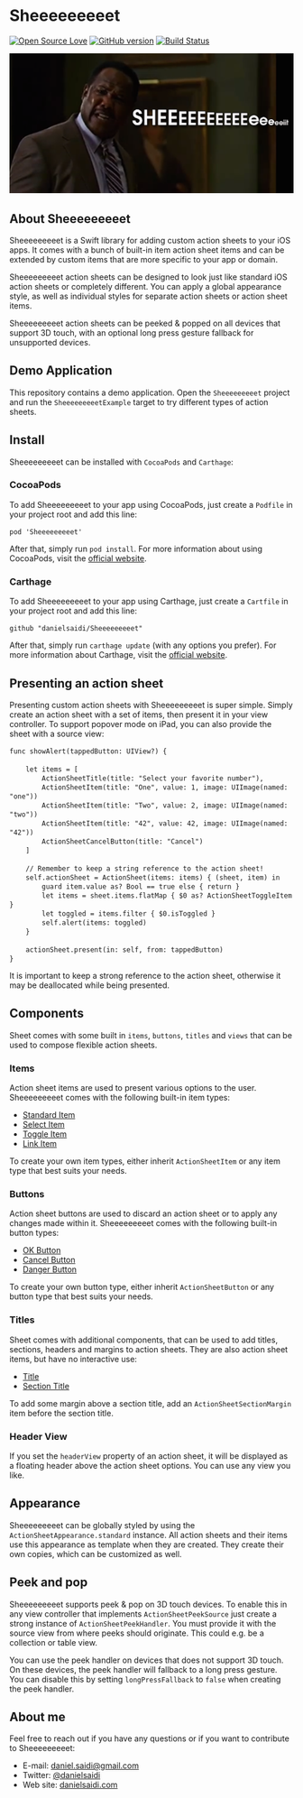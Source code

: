 # Sheeeeeeeeet

[![Open Source Love](https://badges.frapsoft.com/os/mit/mit.svg?v=102)](https://github.com/ellerbrock/open-source-badge/)
[![GitHub version](https://badge.fury.io/gh/danielsaidi%2FSheeeeeeeeet.svg)](http://badge.fury.io/gh/danielsaidi%2FSheeeeeeeeet)
[![Build Status](https://api.travis-ci.org/danielsaidi/Sheeeeeeeeet.svg)](https://travis-ci.org/danielsaidi/Sheeeeeeeeet)





![Sheeeeeeeeeit][header-image]


## About Sheeeeeeeeet

Sheeeeeeeeet is a Swift library for adding custom action sheets to your iOS apps.
It comes with a bunch of built-in item action sheet items and can be extended by
custom items that are more specific to your app or domain.

Sheeeeeeeeet action sheets can be designed to look just like standard iOS action
sheets or completely different. You can apply a global appearance style, as well
as individual styles for separate action sheets or action sheet items.

Sheeeeeeeeet action sheets can be peeked & popped on all devices that support 3D
touch, with an optional long press gesture fallback for unsupported devices.



## Demo Application

This repository contains a demo application. Open the `Sheeeeeeeeet` project and
run the `SheeeeeeeeetExample` target to try different types of action sheets.



## Install

Sheeeeeeeeet can be installed with `CocoaPods` and `Carthage`:

### CocoaPods

To add Sheeeeeeeeet to your app using CocoaPods, just create a `Podfile` in your
project root and add this line:

```
pod 'Sheeeeeeeeet'
```

After that, simply run `pod install`. For more information about using CocoaPods,
visit the [official website][CocoaPods].

### Carthage

To add Sheeeeeeeeet to your app using Carthage, just create a `Cartfile` in your
project root and add this line:

```
github "danielsaidi/Sheeeeeeeeet"
```

After that, simply run `carthage update` (with any options you prefer). For more
information about Carthage, visit the [official website][Carthage].



## Presenting an action sheet

Presenting custom action sheets with Sheeeeeeeeet is super simple. Simply create
an action sheet with a set of items, then present it in your view controller. To
support popover mode on iPad, you can also provide the sheet with a source view:

```
func showAlert(tappedButton: UIView?) {

    let items = [
        ActionSheetTitle(title: "Select your favorite number"),
        ActionSheetItem(title: "One", value: 1, image: UIImage(named: "one"))
        ActionSheetItem(title: "Two", value: 2, image: UIImage(named: "two"))
        ActionSheetItem(title: "42", value: 42, image: UIImage(named: "42"))
        ActionSheetCancelButton(title: "Cancel")
    ]

    // Remember to keep a string reference to the action sheet!
    self.actionSheet = ActionSheet(items: items) { (sheet, item) in
        guard item.value as? Bool == true else { return }
        let items = sheet.items.flatMap { $0 as? ActionSheetToggleItem }
        let toggled = items.filter { $0.isToggled }
        self.alert(items: toggled)
    }

    actionSheet.present(in: self, from: tappedButton)
}
```

It is important to keep a strong reference to the action sheet, otherwise it may
be deallocated while being presented.



## Components

Sheet comes with some built in `items`, `buttons`, `titles` and `views` that can
be used to compose flexible action sheets.

### Items

Action sheet items are used to present various options to the user. Sheeeeeeeeet
comes with the following built-in item types:

* [Standard Item][ActionSheetItem]
* [Select Item][ActionSheetSelectItem]
* [Toggle Item][ActionSheetToggleItem]
* [Link Item][ActionSheetLinkItem]

To create your own item types, either inherit `ActionSheetItem` or any item type
that best suits your needs.

### Buttons

Action sheet buttons are used to discard an action sheet or to apply any changes
made within it. Sheeeeeeeeet comes with the following built-in button types:

* [OK Button][ActionSheetOkButton]
* [Cancel Button][ActionSheetCancelButton]
* [Danger Button][ActionSheetDangerButton]

To create your own button type, either inherit `ActionSheetButton` or any button
type that best suits your needs.

### Titles

Sheet comes with additional components, that can be used to add titles, sections,
headers and margins to action sheets. They are also action sheet items, but have
no interactive use:

* [Title][ActionSheetTitle]
* [Section Title][ActionSheetSectionTitle]

To add some margin above a section title, add an `ActionSheetSectionMargin` item
before the section title.

### Header View

If you set the `headerView` property of an action sheet, it will be displayed as
a floating header above the action sheet options. You can use any view you like.



## Appearance

Sheeeeeeeeet can be globally styled by using the `ActionSheetAppearance.standard`
instance. All action sheets and their items use this appearance as template when
they are created. They create their own copies, which can be customized as well.



## Peek and pop

Sheeeeeeeeet supports peek & pop on 3D touch devices. To enable this in any view
controller that implements `ActionSheetPeekSource` just create a strong instance
of `ActionSheetPeekHandler`. You must provide it with the source view from where
peeks should originate. This could e.g. be a collection or table view.

You can use the peek handler on devices that does not support 3D touch. On these
devices, the peek handler will fallback to a long press gesture. You can disable
this by setting `longPressFallback` to `false` when creating the peek handler.



## About me

Feel free to reach out if you have any questions or if you want to contribute to
Sheeeeeeeeet:

* E-mail: [daniel.saidi@gmail.com](mailto:daniel.saidi@gmail.com)
* Twitter: [@danielsaidi](http://www.twitter.com/danielsaidi)
* Web site: [danielsaidi.com](http://www.danielsaidi.com)





[header-image]: SheeeeeeeeetExample/Assets/Images/title-image.png "Sheeeeeeeeeit"

[Carthage]: https://github.com/Carthage/Carthage
[CocoaPods]: https://cocoapods.org/

[ActionSheetItem]: https://github.com/danielsaidi/Sheeeeeeeeet/blob/master/Sheeeeeeeeet/Sheeeeeeeeet/Items/ActionSheetItem.swift
[ActionSheetSelectItem]: https://github.com/danielsaidi/Sheeeeeeeeet/blob/master/Sheeeeeeeeet/Sheeeeeeeeet/Items/ActionSheetSelectItem.swift
[ActionSheetToggleItem]: https://github.com/danielsaidi/Sheeeeeeeeet/blob/master/Sheeeeeeeeet/Sheeeeeeeeet/Items/ActionSheetToggleItem.swift
[ActionSheetLinkItem]: https://github.com/danielsaidi/Sheeeeeeeeet/blob/master/Sheeeeeeeeet/Sheeeeeeeeet/Items/ActionSheetLinkItem.swift


[ActionSheetOkButton]: https://github.com/danielsaidi/Sheeeeeeeeet/blob/master/Sheeeeeeeeet/Sheeeeeeeeet/Items/ActionSheetOkButton.swift
[ActionSheetCancelButton]: https://github.com/danielsaidi/Sheeeeeeeeet/blob/master/Sheeeeeeeeet/Sheeeeeeeeet/Items/ActionSheetCancelButton.swift
[ActionSheetDangerButton]: https://github.com/danielsaidi/Sheeeeeeeeet/blob/master/Sheeeeeeeeet/Sheeeeeeeeet/Items/ActionSheetDangerButton.swift


[ActionSheetTitle]: https://github.com/danielsaidi/Sheeeeeeeeet/blob/master/Sheeeeeeeeet/Sheeeeeeeeet/Items/ActionSheetTitle.swift
[ActionSheetSectionTitle]: https://github.com/danielsaidi/Sheeeeeeeeet/blob/master/Sheeeeeeeeet/Sheeeeeeeeet/Items/ActionSheetSectionTitle.swift
